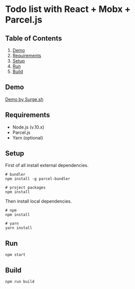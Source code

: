 # Todo list with React + Mobx + Parcel.js

## Table of Contents

1. [Demo](#demo)
2. [Requirements](#requirements)
3. [Setup](#setup)
4. [Run](#run)
5. [Build](#build)

## Demo

[Demo by Surge.sh](http://parcel-react-mobx.surge.sh/)

## Requirements

 - Node.js (v.10.x)
 - Parcel.js
 - Yarn (optional)

## Setup

First of all install external dependencies.

```
# bundler
npm install -g parcel-bundler

# project packages
npm install
```

Then install local dependencies.

```
# npm
npm install

# yarn
yarn install
```

## Run

```
npm start
```

## Build

```
npm run build
```
